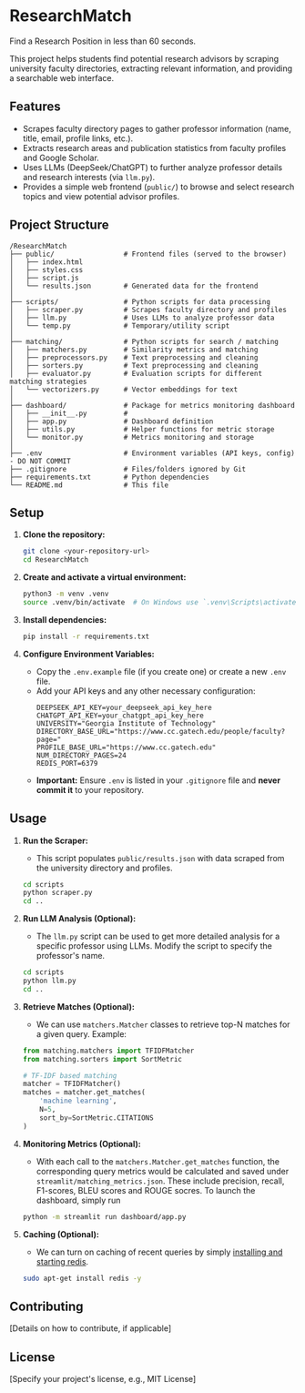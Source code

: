 # ResearchMatch

Find a Research Position in less than 60 seconds.

This project helps students find potential research advisors by scraping university faculty directories, extracting relevant information, and providing a searchable web interface.

## Features

*   Scrapes faculty directory pages to gather professor information (name, title, email, profile links, etc.).
*   Extracts research areas and publication statistics from faculty profiles and Google Scholar.
*   Uses LLMs (DeepSeek/ChatGPT) to further analyze professor details and research interests (via `llm.py`).
*   Provides a simple web frontend (`public/`) to browse and select research topics and view potential advisor profiles.

## Project Structure

```
/ResearchMatch
├── public/                 # Frontend files (served to the browser)
│   ├── index.html
│   ├── styles.css
│   ├── script.js
│   └── results.json        # Generated data for the frontend
│
├── scripts/                # Python scripts for data processing
│   ├── scraper.py          # Scrapes faculty directory and profiles
│   ├── llm.py              # Uses LLMs to analyze professor data
│   └── temp.py             # Temporary/utility script
│
├── matching/               # Python scripts for search / matching
│   ├── matchers.py         # Similarity metrics and matching
│   ├── preprocessors.py    # Text preprocessing and cleaning
│   ├── sorters.py          # Text preprocessing and cleaning
│   ├── evaluator.py        # Evaluation scripts for different matching strategies
│   └── vectorizers.py      # Vector embeddings for text
│
├── dashboard/              # Package for metrics monitoring dashboard
│   ├── __init__.py         # 
│   ├── app.py              # Dashboard definition
│   ├── utils.py            # Helper functions for metric storage
│   └── monitor.py          # Metrics monitoring and storage
│
├── .env                    # Environment variables (API keys, config) - DO NOT COMMIT
├── .gitignore              # Files/folders ignored by Git
├── requirements.txt        # Python dependencies
└── README.md               # This file
```

## Setup

1.  **Clone the repository:**
    ```bash
    git clone <your-repository-url>
    cd ResearchMatch
    ```

2.  **Create and activate a virtual environment:**
    ```bash
    python3 -m venv .venv
    source .venv/bin/activate  # On Windows use `.venv\Scripts\activate`
    ```

3.  **Install dependencies:**
    ```bash
    pip install -r requirements.txt
    ```

4.  **Configure Environment Variables:**
    *   Copy the `.env.example` file (if you create one) or create a new `.env` file.
    *   Add your API keys and any other necessary configuration:
        ```dotenv
        DEEPSEEK_API_KEY=your_deepseek_api_key_here
        CHATGPT_API_KEY=your_chatgpt_api_key_here
        UNIVERSITY="Georgia Institute of Technology"
        DIRECTORY_BASE_URL="https://www.cc.gatech.edu/people/faculty?page="
        PROFILE_BASE_URL="https://www.cc.gatech.edu"
        NUM_DIRECTORY_PAGES=24
        REDIS_PORT=6379
        ```
    *   **Important:** Ensure `.env` is listed in your `.gitignore` file and **never commit it** to your repository.

## Usage

1.  **Run the Scraper:**
    *   This script populates `public/results.json` with data scraped from the university directory and profiles.
    ```bash
    cd scripts
    python scraper.py
    cd ..
    ```

2.  **Run LLM Analysis (Optional):**
    *   The `llm.py` script can be used to get more detailed analysis for a specific professor using LLMs. Modify the script to specify the professor's name.
    ```bash
    cd scripts
    python llm.py 
    cd ..
    ```

3.  **Retrieve Matches (Optional):**
    *   We can use `matchers.Matcher` classes to retrieve top-N matches for a given query. Example:
    ```python
    from matching.matchers import TFIDFMatcher
    from matching.sorters import SortMetric

    # TF-IDF based matching
    matcher = TFIDFMatcher()
    matches = matcher.get_matches(
        'machine learning',
        N=5,
        sort_by=SortMetric.CITATIONS
    )
    ```

4.  **Monitoring Metrics (Optional):**
    * With each call to the `matchers.Matcher.get_matches` function, the corresponding query metrics would be calculated and saved under `streamlit/matching_metrics.json`. These include precision, recall, F1-scores, BLEU scores and ROUGE socres. To launch the dashboard, simply run
    ```bash
    python -m streamlit run dashboard/app.py
    ```

4.  **Caching (Optional):**
    * We can turn on caching of recent queries by simply [installing and starting redis](https://redis.io/docs/latest/operate/oss_and_stack/install/archive/install-redis/).
    ```bash
    sudo apt-get install redis -y
    ```

## Contributing

[Details on how to contribute, if applicable]

## License

[Specify your project's license, e.g., MIT License]
